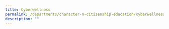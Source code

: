 ```yaml
---
title: Cyberwellness
permalink: /departments/character-n-citizenship-education/cyberwellness/
description: ""
---
```

